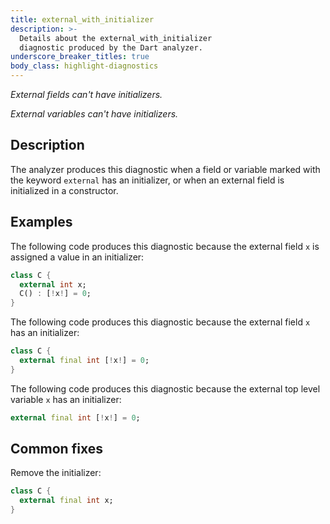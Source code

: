 ```yaml
---
title: external_with_initializer
description: >-
  Details about the external_with_initializer
  diagnostic produced by the Dart analyzer.
underscore_breaker_titles: true
body_class: highlight-diagnostics
---
```


_External fields can't have initializers._

_External variables can't have initializers._

## Description

The analyzer produces this diagnostic when a field or variable marked with
the keyword `external` has an initializer, or when an external field is
initialized in a constructor.

## Examples

The following code produces this diagnostic because the external field `x`
is assigned a value in an initializer:

```dart
class C {
  external int x;
  C() : [!x!] = 0;
}
```

The following code produces this diagnostic because the external field `x`
has an initializer:

```dart
class C {
  external final int [!x!] = 0;
}
```

The following code produces this diagnostic because the external top level
variable `x` has an initializer:

```dart
external final int [!x!] = 0;
```

## Common fixes

Remove the initializer:

```dart
class C {
  external final int x;
}
```
